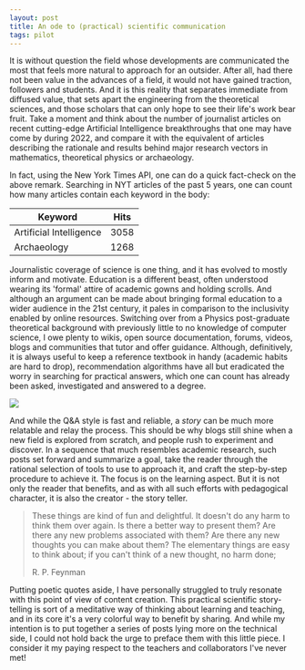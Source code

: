```yaml
---
layout: post
title: An ode to (practical) scientific communication
tags: pilot
---
```


It is without question the field whose developments are communicated the most that feels more natural to approach for an outsider. After all, had there not been value in the advances of a field, it would not have gained traction, followers and students. And it is this reality that separates immediate from diffused value, that sets apart the engineering from the theoretical sciences, and those scholars that can only hope to see their life's work bear fruit. Take a moment and think about the number of journalist articles on recent cutting-edge Artificial Intelligence breakthroughs that one may have come by during 2022, and compare it with the equivalent of articles describing the rationale and results behind major research vectors in mathematics, theoretical physics or archaeology.

In fact, using the New York Times API, one can do a quick fact-check on the above remark. Searching in NYT articles of the past 5 years, one can count how many articles contain each keyword in the body:

|  Keyword | Hits
|---|---|
|Artificial Intelligence   | 3058
|Archaeology   |  1268

Journalistic coverage of science is one thing, and it has evolved to mostly inform and motivate. Education is a different beast, often understood wearing its 'formal' attire of academic gowns and holding scrolls. And although an argument can be made about bringing formal education to a wider audience in the 21st century, it pales in comparison to the inclusivity enabled by online resources. Switching over from a Physics post-graduate theoretical background with previously little to no knowledge of computer science, I owe plenty to wikis, open source documentation, forums, videos, blogs and communities that tutor and offer guidance. Although, definitively, it is always useful to keep a reference textbook in handy (academic habits are hard to drop), recommendation algorithms have all but eradicated the worry in searching for practical answers, which one can count has already been asked, investigated and answered to a degree.


<img class="" src="{{site.baseurl}}/assets/gif/googleNYT.gif">

And while the Q&A style is fast and reliable, a *story* can be much more relatable and relay the process. This should be why blogs still shine when a new field is explored from scratch, and people rush to experiment and discover. In a sequence that much resembles academic research, such posts set forward and summarize a goal, take the reader through the rational selection of tools to use to approach it, and craft the step-by-step procedure to achieve it. The focus is on the learning aspect. But it is not only the reader that benefits, and as with all such efforts with pedagogical character, it is also the creator - the story teller.

> These things are kind of fun and delightful. It doesn't do any harm to think them over again. Is there a better way to present them? Are there any new problems associated with them? Are there any new thoughts you can make about them? The elementary things are easy to think about; if you can't think of a new thought, no harm done;
>
> R. P. Feynman

Putting poetic quotes aside, I have personally struggled to truly resonate with this point of view of content creation. This practical scientific story-telling is sort of a meditative way of thinking about learning and teaching, and in its core it's a very colorful way to benefit by sharing. And while my intention is to put together a series of posts lying more on the technical side, I could not hold back the urge to preface them with this little piece. I consider it my paying respect to the teachers and collaborators I've never met!

